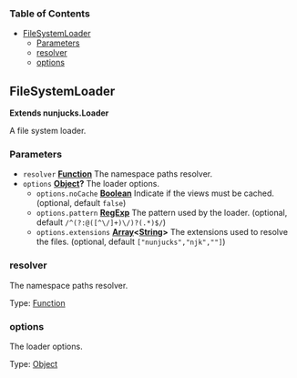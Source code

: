 <!-- Generated by documentation.js. Update this documentation by updating the source code. -->

### Table of Contents

-   [FileSystemLoader][1]
    -   [Parameters][2]
    -   [resolver][3]
    -   [options][4]

## FileSystemLoader

**Extends nunjucks.Loader**

A file system loader.

### Parameters

-   `resolver` **[Function][5]** The namespace paths resolver.
-   `options` **[Object][6]?** The loader options.
    -   `options.noCache` **[Boolean][7]** Indicate if the views must be cached. (optional, default `false`)
    -   `options.pattern` **[RegExp][8]** The pattern used by the loader. (optional, default `/^(?:@([^\/]+)\/)?(.*)$/`)
    -   `options.extensions` **[Array][9]&lt;[String][10]>** The extensions used to resolve the files. (optional, default `["nunjucks","njk",""]`)

### resolver

The namespace paths resolver.

Type: [Function][5]

### options

The loader options.

Type: [Object][6]

[1]: #filesystemloader

[2]: #parameters

[3]: #resolver

[4]: #options

[5]: https://developer.mozilla.org/docs/Web/JavaScript/Reference/Statements/function

[6]: https://developer.mozilla.org/docs/Web/JavaScript/Reference/Global_Objects/Object

[7]: https://developer.mozilla.org/docs/Web/JavaScript/Reference/Global_Objects/Boolean

[8]: https://developer.mozilla.org/docs/Web/JavaScript/Reference/Global_Objects/RegExp

[9]: https://developer.mozilla.org/docs/Web/JavaScript/Reference/Global_Objects/Array

[10]: https://developer.mozilla.org/docs/Web/JavaScript/Reference/Global_Objects/String
